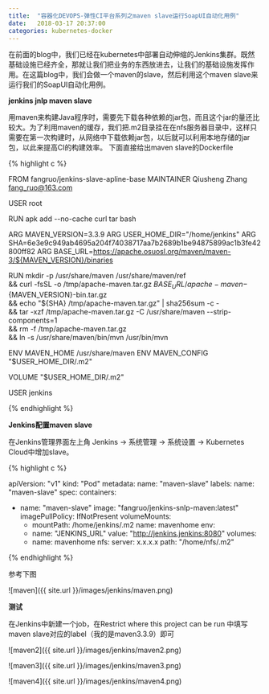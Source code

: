 ```yaml
---
title:  "容器化DEVOPS-弹性CI平台系列之maven slave运行SoapUI自动化用例"
date:   2018-03-17 20:37:00
categories: kubernetes-docker
---
```


在前面的blog中，我们已经在kubernetes中部署自动伸缩的Jenkins集群。既然基础设施已经齐全，那就让我们把业务的东西放进去，让我们的基础设施发挥作用。在这篇blog中，我们会做一个maven的slave，然后利用这个maven slave来运行我们的SoapUI自动化用例。

**jenkins jnlp maven slave**

用maven来构建Java程序时，需要先下载各种依赖的jar包，而且这个jar的量还比较大。为了利用maven的缓存，我们把.m2目录挂在在nfs服务器目录中，这样只需要在第一次构建时，从网络中下载依赖jar包，以后就可以利用本地存储的jar包，以此来提高CI的构建效率。
下面直接给出maven slave的Dockerfile

{% highlight c %}

FROM fangruo/jenkins-slave-apline-base
MAINTAINER Qiusheng Zhang <fang_ruo@163.com>

USER root

RUN apk add --no-cache curl tar bash

ARG MAVEN_VERSION=3.3.9
ARG USER_HOME_DIR="/home/jenkins"
ARG SHA=6e3e9c949ab4695a204f74038717aa7b2689b1be94875899ac1b3fe42800ff82
ARG BASE_URL=https://apache.osuosl.org/maven/maven-3/${MAVEN_VERSION}/binaries

RUN mkdir -p /usr/share/maven /usr/share/maven/ref \
  && curl -fsSL -o /tmp/apache-maven.tar.gz ${BASE_URL}/apache-maven-${MAVEN_VERSION}-bin.tar.gz \
  && echo "${SHA}  /tmp/apache-maven.tar.gz" | sha256sum -c - \
  && tar -xzf /tmp/apache-maven.tar.gz -C /usr/share/maven --strip-components=1 \
  && rm -f /tmp/apache-maven.tar.gz \
  && ln -s /usr/share/maven/bin/mvn /usr/bin/mvn

ENV MAVEN_HOME /usr/share/maven
ENV MAVEN_CONFIG "$USER_HOME_DIR/.m2"

VOLUME "$USER_HOME_DIR/.m2"

USER jenkins

{% endhighlight %}

**Jenkins配置maven slave**

在Jenkins管理界面左上角 Jenkins -> 系统管理 -> 系统设置 -> Kubernetes Cloud中增加slave。

{% highlight c %}

apiVersion: "v1" 
kind: "Pod" 
metadata: 
  name: "maven-slave" 
  labels: 
    name: "maven-slave" 
spec: 
  containers: 
  - name: "maven-slave" 
    image: "fangruo/jenkins-snlp-maven:latest" 
    imagePullPolicy: IfNotPresent
    volumeMounts:
    - mountPath: /home/jenkins/.m2
      name: mavenhome
    env: 
    - name: "JENKINS_URL" 
      value: "http://jenkins.jenkins:8080"
  volumes:
    - name: mavenhome
      nfs:
        server: x.x.x.x
        path: "/home/nfs/.m2"  

{% endhighlight %}

参考下图

![maven]({{ site.url }}/images/jenkins/maven.png)

**测试**

在Jenkins中新建一个job，在Restrict where this project can be run 中填写maven slave对应的label（我的是maven3.3.9）即可

![maven2]({{ site.url }}/images/jenkins/maven2.png)

![maven3]({{ site.url }}/images/jenkins/maven3.png)

![maven4]({{ site.url }}/images/jenkins/maven4.png)

